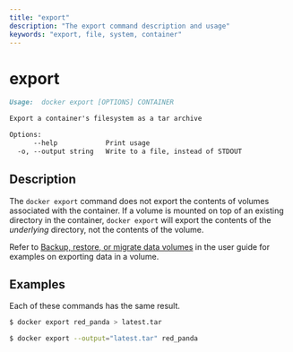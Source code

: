```yaml
---
title: "export"
description: "The export command description and usage"
keywords: "export, file, system, container"
---
```


# export

```markdown
Usage:  docker export [OPTIONS] CONTAINER

Export a container's filesystem as a tar archive

Options:
      --help            Print usage
  -o, --output string   Write to a file, instead of STDOUT
```

## Description

The `docker export` command does not export the contents of volumes associated
with the container. If a volume is mounted on top of an existing directory in
the container, `docker export` will export the contents of the *underlying*
directory, not the contents of the volume.

Refer to [Backup, restore, or migrate data volumes](https://docs.docker.com/v17.03/engine/tutorials/dockervolumes/#backup-restore-or-migrate-data-volumes)
in the user guide for examples on exporting data in a volume.

## Examples

Each of these commands has the same result.

```bash
$ docker export red_panda > latest.tar
```

```bash
$ docker export --output="latest.tar" red_panda
```
